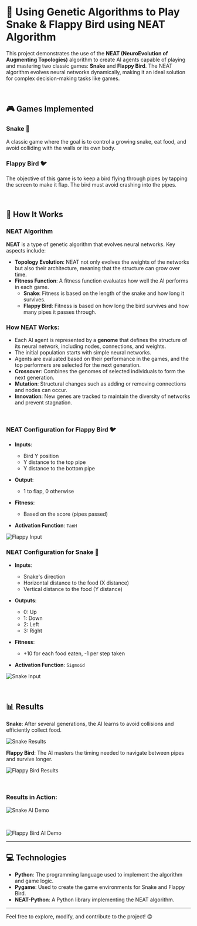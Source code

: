 # 📖 Using **Genetic Algorithms** to Play **Snake** & **Flappy Bird** using **NEAT Algorithm**

This project demonstrates the use of the **NEAT (NeuroEvolution of Augmenting Topologies)** algorithm to create AI agents capable of playing and mastering two classic games: **Snake** and **Flappy Bird**. The NEAT algorithm evolves neural networks dynamically, making it an ideal solution for complex decision-making tasks like games.

<br>


## 🎮 Games Implemented

### Snake 🐍
A classic game where the goal is to control a growing snake, eat food, and avoid colliding with the walls or its own body.

### Flappy Bird 🐦
The objective of this game is to keep a bird flying through pipes by tapping the screen to make it flap. The bird must avoid crashing into the pipes.

<br>



## 🧠 How It Works

### NEAT Algorithm

**NEAT** is a type of genetic algorithm that evolves neural networks. Key aspects include:

- **Topology Evolution**: NEAT not only evolves the weights of the networks but also their architecture, meaning that the structure can grow over time.
- **Fitness Function**: A fitness function evaluates how well the AI performs in each game.
  - **Snake**: Fitness is based on the length of the snake and how long it survives.
  - **Flappy Bird**: Fitness is based on how long the bird survives and how many pipes it passes through.



### How NEAT Works:

- Each AI agent is represented by a **genome** that defines the structure of its neural network, including nodes, connections, and weights.
- The initial population starts with simple neural networks.
- Agents are evaluated based on their performance in the games, and the top performers are selected for the next generation.
- **Crossover**: Combines the genomes of selected individuals to form the next generation.
- **Mutation**: Structural changes such as adding or removing connections and nodes can occur.
- **Innovation**: New genes are tracked to maintain the diversity of networks and prevent stagnation.

<br>


### NEAT Configuration for Flappy Bird 🐦

- **Inputs**:
  - Bird Y position
  - Y distance to the top pipe
  - Y distance to the bottom pipe

- **Output**:
  - 1 to flap, 0 otherwise

- **Fitness**:
  - Based on the score (pipes passed)

- **Activation Function**: `TanH`
  
![Flappy Input](images/flappy_input.png)

### NEAT Configuration for Snake 🐍

- **Inputs**:
  - Snake's direction
  - Horizontal distance to the food (X distance)
  - Vertical distance to the food (Y distance)

- **Outputs**:
  - 0: Up
  - 1: Down
  - 2: Left
  - 3: Right

- **Fitness**:
  - +10 for each food eaten, -1 per step taken

- **Activation Function**: `Sigmoid`
  
![Snake Input](images/snake_input.png)

  
<br>


## 📊 Results

**Snake**: After several generations, the AI learns to avoid collisions and efficiently collect food.
  
![Snake Results](images/snake_score.png)

  
**Flappy Bird**: The AI masters the timing needed to navigate between pipes and survive longer.
  
![Flappy Bird Results](images/flappy_score.png)

<br>

### Results in Action:

![Snake AI Demo](images/snake_demo.gif)

<br>

![Flappy Bird AI Demo](images/flappy_demo.gif)

---

## 💻 Technologies

- **Python**: The programming language used to implement the algorithm and game logic.
- **Pygame**: Used to create the game environments for Snake and Flappy Bird.
- **NEAT-Python**: A Python library implementing the NEAT algorithm.

---

Feel free to explore, modify, and contribute to the project! 😊
